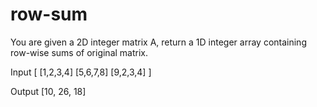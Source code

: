 # row-sum
You are given a 2D integer matrix A, return a 1D integer array containing row-wise sums of original matrix.

Input
[ [1,2,3,4]
  [5,6,7,8]
  [9,2,3,4] ]

Output
[10, 26, 18]

